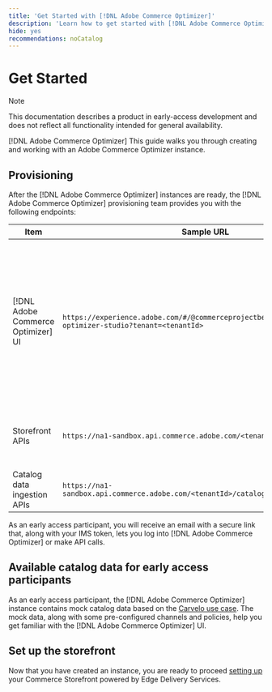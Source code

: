 ```yaml
---
title: 'Get Started with [!DNL Adobe Commerce Optimizer]'
description: 'Learn how to get started with [!DNL Adobe Commerce Optimizer].'
hide: yes
recommendations: noCatalog
---
```

# Get Started

>[!NOTE]
>
>This documentation describes a product in early-access development and does not reflect all functionality intended for general availability.

[!DNL Adobe Commerce Optimizer] This guide walks you through creating and working with an Adobe Commerce Optimizer instance.

<!--Click the tabs below to see high-level workflow overviews for the following user types:

- Administrators
- Merchants
- Developers

>[!BEGINTABS]

>[!TAB Administrator and merchant workflow]

This diagram provides a high-level overview of how administrators and merchants access and manage [!DNL Adobe Commerce Optimizer] instances. See the [Adobe Admin Console Guide](https://helpx.adobe.com/enterprise/admin-guide.html) for more information about administrator workflows.

NEED DIAGRAM

>[!TAB Developer workflow]

This diagram provides a high-level overview of how developers create integrations for [!DNL Adobe Commerce Optimizer] using App Builder. See the [API documentation](https://developer.adobe.com/commerce/services/cloud/) for more information.

NEED DIAGRAM

>[!ENDTABS]
-->

## Provisioning

After the [!DNL Adobe Commerce Optimizer] instances are ready, the [!DNL Adobe Commerce Optimizer] provisioning team provides you with the following endpoints:

|Item|Sample URL|Purpose|
|---|---|---|
|[!DNL Adobe Commerce Optimizer] UI|`https://experience.adobe.com/#/@commerceprojectbeacon/commerce-optimizer-studio?tenant=<tenantId>`|Access Commerce Optimizer UI for managing your catalog across:<br>1. Merchandising rules (Product Discovery, Product Recommendations).<br>2. Catalog Management (Channel and Policy creation).<br>3. Data Insights (View your catalog data ingestion status).|
|Storefront APIs|`https://na1-sandbox.api.commerce.adobe.com/<tenantId>/graphql`|Access the APIs needed to set up your Commerce storefront powered by Edge Delivery Services.|
|Catalog data ingestion APIs|`https://na1-sandbox.api.commerce.adobe.com/<tenantId>/catalog/v1/catalog/<entity>`|Access the APIs needed to ingest your catalog data.|

As an early access participant, you will receive an email with a secure link that, along with your IMS token, lets you log into [!DNL Adobe Commerce Optimizer] or make API calls.

## Available catalog data for early access participants

As an early access participant, the [!DNL Adobe Commerce Optimizer] instance contains mock catalog data based on the [Carvelo use case](./merchandiser-use-case.md). The mock data, along with some pre-configured channels and policies, help you get familiar with the [!DNL Adobe Commerce Optimizer] UI.

<!--Ingest catalog data

By default, [!DNL Adobe Commerce Optimizer] instances do not include any product data.

See the [Ingestion API](https://developer-stage.adobe.com/commerce/services/composable-catalog/data-ingestion/using-the-api/) documentation to learn how you can import your catalog data into [!DNL Adobe Commerce Optimizer].

The catalog data that you ingest is visible in the [data insights](./insights-overview.md) page. Additionally, you can use the [Catalog](./catalog-overview.md) page to define the channels and policies.-->

## Set up the storefront

Now that you have created an instance, you are ready to proceed [setting up](storefront.md) your Commerce Storefront powered by Edge Delivery Services.
